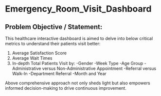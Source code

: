 # Emergency_Room_Visit_Dashboard

## Problem Objective / Statement:
This healthcare interactive dashboard is aimed to delve into below critical metrics to understand their patients visit better:
1. Average Satisfaction Score
2. Average Wait Times
3. In-depth Total Patients Visit by:
-Gender
-Week Type
-Age Group
-Administrative versus Non-Administrative Appointment
-Referral versus Walk-In
-Department Referral
-Month and Year

Above comprehensive approach not only sheds light but also empowers informed decision-making to drive continuous improvement.

 
